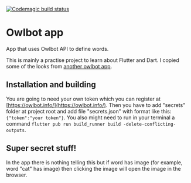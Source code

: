 [![Codemagic build status](https://api.codemagic.io/apps/60cc81ba9b56df2eb2bf3f8a/60cc81ba9b56df2eb2bf3f89/status_badge.svg)](https://codemagic.io/apps/60cc81ba9b56df2eb2bf3f8a/60cc81ba9b56df2eb2bf3f89/latest_build)
# Owlbot app
App that uses Owlbot API to define words. 

This is mainly a practise project to learn about Flutter and Dart. I copied some of the looks from [another owlbot app](https://play.google.com/store/apps/details?id=de.bergerapps.owlbot).

## Installation and building
You are going to need your own token which you can register at [https://owlbot.info/](https://owlbot.info/). Then you have to add "secrets" folder at project root and add file "secrets.json" with format like this: `{"token":"your token"}`. You also might need to run in your terminal a command `flutter pub run build_runner build -delete-conflicting-outputs`.

## Super secret stuff!
In the app there is nothing telling this but if word has image (for example, word "cat" has image) then clicking the image will open the image in the browser.